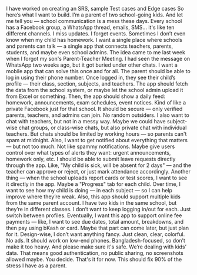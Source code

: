 I have worked on creating an SRS, sample Test cases and Edge cases
So here’s what I want to build. I’m a parent of two school-going kids. And let me tell you — school communication is a mess these days. Every school has a Facebook group, a WhatsApp thread, emails, SMS… it's like ten different channels. I miss updates. I forget events. Sometimes I don’t even know when my child has homework. I want a single place where schools and parents can talk — a single app that connects teachers, parents, students, and maybe even school admins.
The idea came to me last week when I forgot my son's Parent-Teacher Meeting. I had seen the message on WhatsApp two weeks ago, but it got buried under other chats. I want a mobile app that can solve this once and for all.
The parent should be able to log in using their phone number. Once logged in, they see their child’s profile — their class, section, subjects, and teachers. The app should fetch the data from the school system, or maybe let the school admin upload it from Excel or something.
Then, the app should show a daily feed: homework, announcements, exam schedules, event notices. Kind of like a private Facebook just for that school. It should be secure — only verified parents, teachers, and admins can join. No random outsiders.
I also want to chat with teachers, but not in a messy way. Maybe we could have subject-wise chat groups, or class-wise chats, but also private chat with individual teachers. But chats should be limited by working hours — so parents can't spam at midnight.
Also, I want to get notified about everything that matters — but not too much. Not like spammy notifications. Maybe give users control over what types of alerts they want: urgent announcements, homework only, etc.
I should be able to submit leave requests directly through the app. Like, "My child is sick, will be absent for 2 days" — and the teacher can approve or reject, or just mark attendance accordingly.
Another thing — when the school uploads report cards or test scores, I want to see it directly in the app. Maybe a "Progress" tab for each child. Over time, I want to see how my child is doing — in each subject — so I can help improve where they’re weak.
Also, this app should support multiple kids from the same parent account. I have two kids in the same school, but they’re in different classes. I don’t want to keep logging in/out for each. Just switch between profiles.
Eventually, I want this app to support online fee payments — like, I want to see due dates, total amount, breakdowns, and then pay using bKash or card. Maybe that part can come later, but just plan for it.
Design-wise, I don’t want anything fancy. Just clean, clear, colorful. No ads. It should work on low-end phones. Bangladesh-focused, so don’t make it too heavy.
And please make sure it's safe. We’re dealing with kids’ data. That means good authentication, no public sharing, no screenshots allowed maybe. You decide.
That's it for now. This should fix 90% of the stress I have as a parent.
